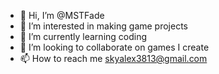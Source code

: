 - 👋 Hi, I’m @MSTFade
- 👀 I’m interested in making game projects
- 🌱 I’m currently learning coding
- 💞️ I’m looking to collaborate on games I create
- 📫 How to reach me skyalex3813@gmail.com

<!---
MSTFade/MSTFade is a ✨ special ✨ repository because its `README.md` (this file) appears on your GitHub profile.
You can click the Preview link to take a look at your changes.
--->
